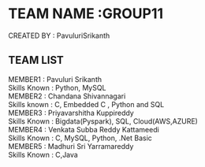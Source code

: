 # TEAM NAME :GROUP11
CREATED BY : PavuluriSrikanth
## TEAM LIST
MEMBER1 : Pavuluri Srikanth <br/>
Skills Known : Python, MySQL <br/>
MEMBER2 : Chandana Shivannagari <br/>
Skills known : C, Embedded C , Python and SQL <br/>
MEMBER3 : Priyavarshitha Kuppireddy <br/>
Skills Known : Bigdata(Pyspark), SQL, Cloud(AWS,AZURE) <br/>
MEMBER4 : Venkata Subba Reddy Kattameedi <br/>
Skills Known : C, MySQL, Python, .Net Basic <br/>
MEMBER5 : Madhuri Sri Yarramareddy <br/>
Skills Known : C,Java <br/>
